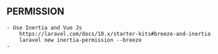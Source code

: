  ## PERMISSION
    - Use Inertia and Vue Js
        https://laravel.com/docs/10.x/starter-kits#breeze-and-inertia
        laravel new inertia-permission --breeze
    - 
